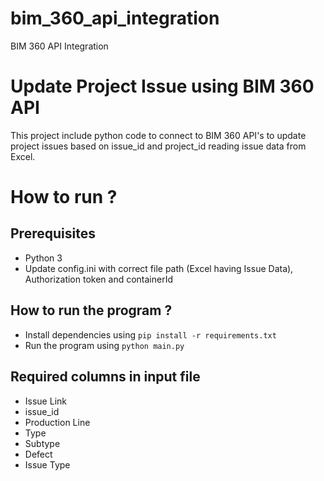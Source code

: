 # bim_360_api_integration
BIM 360 API Integration  

# Update Project Issue using BIM 360 API

This project include python code to connect to BIM 360 API's to update project issues based on issue_id and project_id reading issue data from Excel.

# How to run ? 

## Prerequisites
* Python 3
* Update config.ini with correct file path (Excel having Issue Data), Authorization token and containerId  

## How to run the program ? 
* Install dependencies using `pip install -r requirements.txt` 
* Run the program using `python main.py`

## Required columns in input file

* Issue Link
* issue_id
* Production Line
* Type
* Subtype
* Defect
* Issue Type

